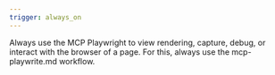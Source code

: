 ```yaml
---
trigger: always_on
---
```


Always use the MCP Playwright to view rendering, capture, debug, or interact with the browser of a page. For this, always use the mcp-playwrite.md workflow.